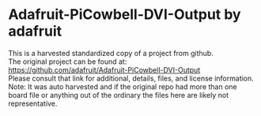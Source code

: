 
# Adafruit-PiCowbell-DVI-Output by adafruit  
This is a harvested standardized copy of a project from github.  
The original project can be found at:  
https://github.com/adafruit/Adafruit-PiCowbell-DVI-Output  
Please consult that link for additional, details, files, and license information.  
Note: It was auto harvested and if the original repo had more than one board file or anything out of the ordinary the files here are likely not representative.  
    